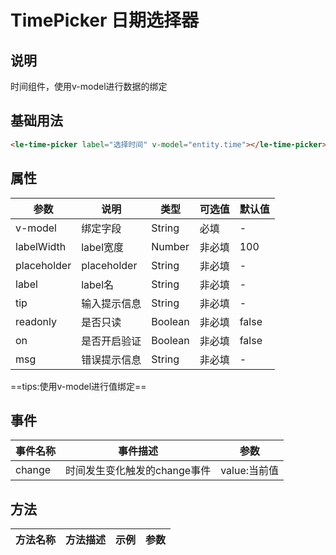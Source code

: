 # TimePicker  日期选择器

## 说明

<le-time-picker>时间组件，使用v-model进行数据的绑定

## 基础用法

```html
<le-time-picker label="选择时间" v-model="entity.time"></le-time-picker>
```

## 属性

| 参数        | 说明         | 类型    | 可选值 | 默认值 |
| ----------- | ------------ | ------- | ------ | ------ |
| v-model     | 绑定字段     | String  | 必填   | -      |
| labelWidth  | label宽度    | Number  | 非必填 | 100    |
| placeholder | placeholder  | String  | 非必填 | -      |
| label       | label名      | String  | 非必填 | -      |
| tip         | 输入提示信息 | String  | 非必填 | -      |
| readonly    | 是否只读     | Boolean | 非必填 | false  |
| on          | 是否开启验证 | Boolean | 非必填 | false  |
| msg         | 错误提示信息 | String  | 非必填 | -      |

==tips:使用v-model进行值绑定==


## 事件

| 事件名称        | 事件描述                     | 参数                                          |
| --------------- | ---------------------------- | --------------------------------------------- |
| change          | 时间发生变化触发的change事件 | value:当前值                                  |


## 方法
| 方法名称 | 方法描述 | 示例 | 参数 |
| -------- | -------- | ---- | ---- |